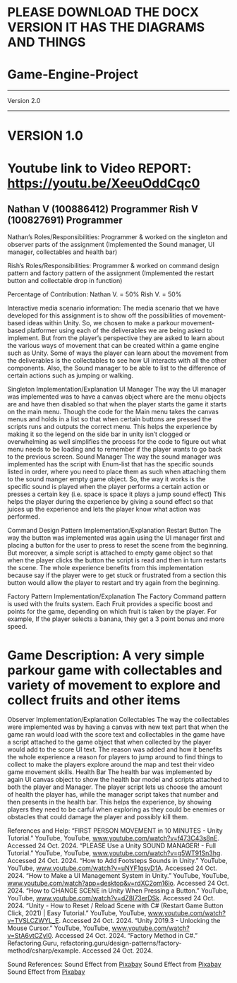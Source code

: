 # PLEASE DOWNLOAD THE DOCX VERSION IT HAS THE DIAGRAMS AND THINGS
# Game-Engine-Project
---------------------------------------------------------------------------------------------------------------------------------
Version 2.0








































--------------------------------------------------------------------------------------------------------------------------------------------------------------
# VERSION 1.0
# Youtube link to Video REPORT: https://youtu.be/XeeuOddCqc0


Nathan V (100886412) Programmer
Rish V (100827691) Programmer
---------------------------------------------------------------------
Nathan’s Roles/Responsibilities:
Programmer & worked on the singleton and observer parts of the assignment (Implemented the Sound manager, UI manager, collectables and health bar)

Rish’s Roles/Responsibilities:
Programmer & worked on command design pattern and factory pattern of the assignment (Implemented the restart button and collectable drop in function) 

Percentage of Contribution:
Nathan V. = 50%
Rish V. = 50%

Interactive media scenario information:
The media scenario that we have developed for this assignment is to show off the possibilities of movement-based ideas within Unity. So, we chosen to make a parkour movement-based platformer using each of the deliverables we are being asked to implement. But from the player’s perspective they are asked to learn about the various ways of movement that can be created within a game engine such as Unity. Some of ways the player can learn about the movement from the deliverables is the collectables to see how UI interacts with all the other components. Also, the Sound manager to be able to list to the difference of certain actions such as jumping or walking.





Singleton Implementation/Explanation
UI Manager
The way the UI manager was implemented was to have a canvas object where are the menu objects are and have then disabled so that when the player starts the game it starts on the main menu. Though the code for the Main menu takes the canvas menus and holds in a list so that when certain buttons are pressed the scripts runs and outputs the correct menu. This helps the experience by making it so the legend on the side bar in unity isn’t clogged or overwhelming as well simplifies the process for the code to figure out what menu needs to be loading and to remember if the player wants to go back to the previous screen.
Sound Manager
The way the sound manager was implemented has the script with Enum-list that has the specific sounds listed in order, where you need to place them as such when attaching them to the sound manger empty game object. So, the way it works is the specific sound is played when the player performs a certain action or presses a certain key (i.e. space is space it plays a jump sound effect) This helps the player during the experience by giving a sound effect so that juices up the experience and lets the player know what action was performed.


Command Design Pattern Implementation/Explanation
Restart Button
The way the button was implemented was again using the UI manager first and placing a button for the user to press to reset the scene from the beginning. But moreover, a simple script is attached to empty game object so that when the player clicks the button the script is read and then in turn restarts the scene. The whole experience benefits from this implementation because say if the player were to get stuck or frustrated from a section this button would allow the player to restart and try again from the beginning.

Factory Pattern Implementation/Explanation
The Factory Command pattern is used with the fruits system. Each Fruit provides a specific boost and points for the game, depending on which fruit is taken by the player. For example, If the player selects a banana, they get a 3 point bonus and more speed.

# Game Description: A very simple parkour game with collectables and variety of movement to explore and collect fruits and other items


Observer Implementation/Explanation
Collectables
The way the collectables were implemented was by having a canvas with new text part that when the game ran would load with the score text and collectables in the game have a script attached to the game object that when collected by the player would add to the score UI text. The reason was added and how it benefits the whole experience a reason for players to jump around to find things to collect to make the players explore around the map and test their video game movement skills.
Health Bar
The health bar was implemented by again  UI canvas object to show the health bar model and scripts attached to both the player and Manager. The player script lets us choose the amount of health the player has, while the manager script takes that number and then presents in the health bar. This helps the experience, by showing players they need to be carful when exploring as they could be enemies or obstacles that could damage the player and possibly kill them.

References and Help:
“FIRST PERSON MOVEMENT in 10 MINUTES - Unity Tutorial.” YouTube, YouTube, www.youtube.com/watch?v=f473C43s8nE. Accessed 24 Oct. 2024. 
“PLEASE Use a Unity SOUND MANAGER! - Full Tutorial.” YouTube, YouTube, www.youtube.com/watch?v=g5WT91Sn3hg. Accessed 24 Oct. 2024. 
“How to Add Footsteps Sounds in Unity.” YouTube, YouTube, www.youtube.com/watch?v=uNYF1gsvD1A. Accessed 24 Oct. 2024. 
“How to Make a UI Management System in Unity.” YouTube, YouTube, www.youtube.com/watch?app=desktop&v=rdXC2om16lo. Accessed 24 Oct. 2024. 
“How to CHANGE SCENE in Unity When Pressing a Button.” YouTube, YouTube, www.youtube.com/watch?v=dZ8I73erDSk. Accessed 24 Oct. 2024. 
“Unity - How to Reset / Reload Scene with C# (Restart Game Button Click, 2021) | Easy Tutorial.” YouTube, YouTube, www.youtube.com/watch?v=TVSLCZWYL_E. Accessed 24 Oct. 2024. 
“Unity 2019.3 - Unlocking the Mouse Cursor.” YouTube, YouTube, www.youtube.com/watch?v=StA6vtCZyI0. Accessed 24 Oct. 2024. 
“Factory Method in C#.” Refactoring.Guru, refactoring.guru/design-patterns/factory-method/csharp/example.  Accessed 24 Oct. 2024. 

Sound References:
Sound Effect from <a href="https://pixabay.com/sound-effects/?utm_source=link-attribution&utm_medium=referral&utm_campaign=music&utm_content=38778">Pixabay</a>
Sound Effect from <a href="https://pixabay.com/?utm_source=link-attribution&utm_medium=referral&utm_campaign=music&utm_content=30946">Pixabay</a>
Sound Effect from <a href="https://pixabay.com/sound-effects/?utm_source=link-attribution&utm_medium=referral&utm_campaign=music&utm_content=6136">Pixabay</a>

